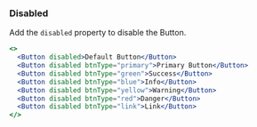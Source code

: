 <demo>

### Disabled

Add the `disabled` property to disable the Button.

```jsx live
<>
  <Button disabled>Default Button</Button>
  <Button disabled btnType="primary">Primary Button</Button>
  <Button disabled btnType="green">Success</Button>
  <Button disabled btnType="blue">Info</Button>
  <Button disabled btnType="yellow">Warning</Button>
  <Button disabled btnType="red">Danger</Button>
  <Button disabled btnType="link">Link</Button>
</>
```

</demo>
